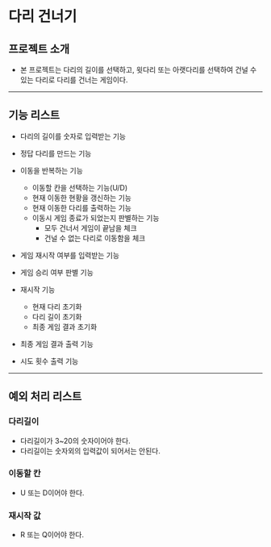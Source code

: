 # 다리 건너기

## 프로젝트 소개

- 본 프로젝트는 다리의 길이를 선택하고, 윗다리 또는 아랫다리를 선택하여 건널 수 있는 다리로 다리를 건너는 게임이다.

---------

## 기능 리스트

- 다리의 길이를 숫자로 입력받는 기능
- 정답 다리를 만드는 기능

- 이동을 반복하는 기능
  - 이동할 칸을 선택하는 기능(U/D)
  - 현재 이동한 현황을 갱신하는 기능
  - 현재 이동한 다리를 출력하는 기능
  - 이동시 게임 종료가 되었는지 판별하는 기능
    - 모두 건너서 게임이 끝남을 체크
    - 건널 수 없는 다리로 이동함을 체크

- 게임 재시작 여부를 입력받는 기능
- 게임 승리 여부 판별 기능
- 재시작 기능
  - 현재 다리 초기화
  - 다리 길이 초기화
  - 최종 게임 결과 초기화

- 최종 게임 결과 출력 기능
- 시도 횟수 출력 기능

----------------

## 예외 처리 리스트

### 다리길이
- 다리길이가 3~20의 숫자이어야 한다.
- 다리길이는 숫자외의 입력값이 되어서는 안된다.

### 이동할 칸
- U 또는 D이어야 한다.

### 재시작 값
- R 또는 Q이어야 한다.

  